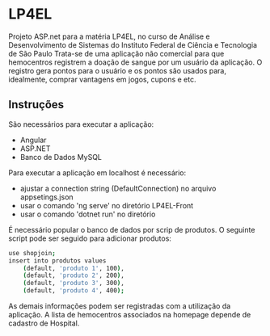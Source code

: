# LP4EL
Projeto ASP.net para a matéria LP4EL, no curso de Análise e Desenvolvimento de Sistemas do Instituto Federal de Ciência e Tecnologia de São Paulo
Trata-se de uma aplicação não comercial para que hemocentros registrem a doação de sangue por um usuário da aplicação. O registro gera pontos para o usuário e os pontos são
usados para, idealmente, comprar vantagens em jogos, cupons e etc.

## Instruções
São necessários para executar a aplicação:
  - Angular
  - ASP.NET
  - Banco de Dados MySQL
  
Para executar a aplicação em localhost é necessário:
  - ajustar a connection string (DefaultConnection) no arquivo appsetings.json
  - usar o comando 'ng serve' no diretório LP4EL-Front
  - usar o comando 'dotnet run' no diretório

É necessário popular o banco de dados por scrip de produtos. O seguinte script pode ser seguido para adicionar produtos:

```sh
use shopjoin;
insert into produtos values
    (default, 'produto 1', 100),
    (default, 'produto 2', 200),
    (default, 'produto 3', 300),
    (default, 'produto 4', 400);
```

As demais informações podem ser registradas com a utilização da aplicação. A lista de hemocentros associados na homepage depende de cadastro de Hospital.
